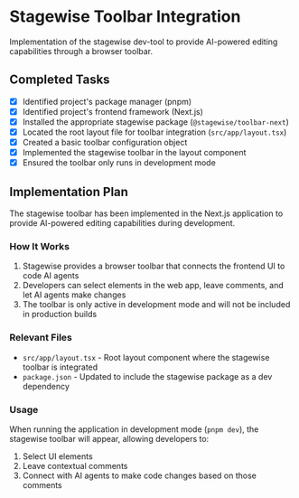 # Stagewise Toolbar Integration

Implementation of the stagewise dev-tool to provide AI-powered editing capabilities through a browser toolbar.

## Completed Tasks

- [x] Identified project's package manager (pnpm)
- [x] Identified project's frontend framework (Next.js)
- [x] Installed the appropriate stagewise package (`@stagewise/toolbar-next`)
- [x] Located the root layout file for toolbar integration (`src/app/layout.tsx`)
- [x] Created a basic toolbar configuration object
- [x] Implemented the stagewise toolbar in the layout component
- [x] Ensured the toolbar only runs in development mode

## Implementation Plan

The stagewise toolbar has been implemented in the Next.js application to provide AI-powered editing capabilities during development.

### How It Works

1. Stagewise provides a browser toolbar that connects the frontend UI to code AI agents
2. Developers can select elements in the web app, leave comments, and let AI agents make changes
3. The toolbar is only active in development mode and will not be included in production builds

### Relevant Files

- `src/app/layout.tsx` - Root layout component where the stagewise toolbar is integrated
- `package.json` - Updated to include the stagewise package as a dev dependency

### Usage

When running the application in development mode (`pnpm dev`), the stagewise toolbar will appear, allowing developers to:

1. Select UI elements
2. Leave contextual comments
3. Connect with AI agents to make code changes based on those comments 